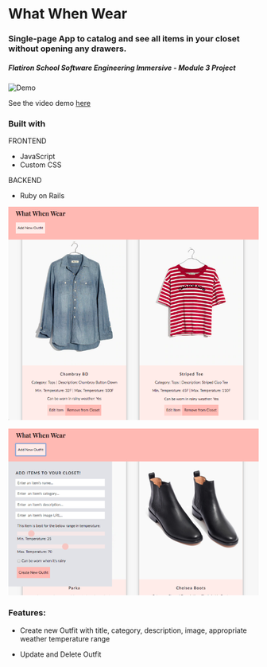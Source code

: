 # What When Wear

### Single-page App to catalog and see all items in your closet without opening any drawers.

##### Flatiron School Software Engineering Immersive - Module 3 Project

![Demo](https://github.com/julianajlk/mod3-project-what-when-wear/blob/master/when_what_wear/clothes_frontend/src/images/WhatWhenWear_demo.gif)

See the video demo <a href="https://vimeo.com/297788002
">here</a>

### Built with

FRONTEND

- JavaScript
- Custom CSS

BACKEND

- Ruby on Rails

![alt text](https://github.com/julianajlk/mod3-project-what-when-wear/blob/master/when_what_wear/clothes_frontend/src/images/WhatWhenWear_1.png "WhatWhenWear Features")

![alt text](https://github.com/julianajlk/mod3-project-what-when-wear/blob/master/when_what_wear/clothes_frontend/src/images/WhatWhenWear_2.png "WhatWhenWear Features 2")

### Features:

- Create new Outfit with title, category, description, image, appropriate weather temperature range

- Update and Delete Outfit
